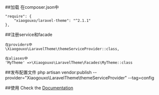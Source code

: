 ##加载
在composer.json中

    "require": {
        "xiaogouxo/laravel-theme": "^2.1.1"
    },     
    
##注册service和facade

    在providers中
    \Xiaogouxo\LaravelTheme\themeServiceProvider::class,
    
    在aliases中
    'MyTheme' =>\Xiaogouxo\LaravelTheme\Facades\MyTheme::class

##发布配置文件
    php artisan vendor:publish --provider="Xiaogouxo\LaravelTheme\themeServiceProvider" --tag=config
    
##使用
Check the [Documentation](https://github.com/Xiaogouxo/laravel-theme/wiki/1.-Installation)
